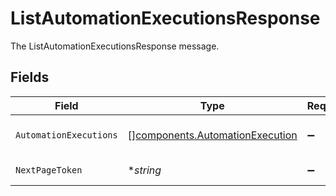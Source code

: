 # ListAutomationExecutionsResponse

The ListAutomationExecutionsResponse message.


## Fields

| Field                                                                              | Type                                                                               | Required                                                                           | Description                                                                        |
| ---------------------------------------------------------------------------------- | ---------------------------------------------------------------------------------- | ---------------------------------------------------------------------------------- | ---------------------------------------------------------------------------------- |
| `AutomationExecutions`                                                             | [][components.AutomationExecution](../../models/components/automationexecution.md) | :heavy_minus_sign:                                                                 | The automationExecutions field.                                                    |
| `NextPageToken`                                                                    | **string*                                                                          | :heavy_minus_sign:                                                                 | The nextPageToken field.                                                           |